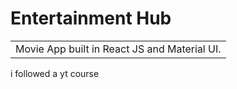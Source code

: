 # Entertainment Hub
<table>
<tr>
<td>
  Movie App built in React JS and Material UI.
</td>
</tr>
</table>

i followed a yt course
